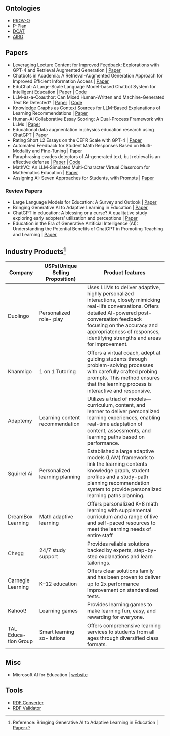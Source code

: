 ## Ontologies
- [PROV-O](https://www.w3.org/TR/prov-o/)
- [P-Plan](http://vocab.linkeddata.es/p-plan)
- [DCAT](https://www.w3.org/TR/vocab-dcat/)
- [AIRO](https://w3id.org/airo)

## Papers
- Leveraging Lecture Content for Improved Feedback: Explorations with GPT-4 and Retrieval Augmented Generation | [Paper](https://arxiv.org/abs/2405.06681)
- Chatbots in Academia: A Retrieval-Augmented Generation Approach for Improved Efficient Information Access | [Paper](https://ieeexplore.ieee.org/document/10499652)
- EduChat: A Large-Scale Language Model-based Chatbot System for Intelligent Education | [Paper](https://arxiv.org/abs/2308.02773) | [Code](https://github.com/ECNU-ICALK/EduChat)
- LLM-as-a-Coauthor: Can Mixed Human-Written and Machine-Generated Text Be Detected? | [Paper](https://arxiv.org/abs/2401.05952) | [Code](https://github.com/Dongping-Chen/MixSet)
- Knowledge Graphs as Context Sources for LLM-Based
Explanations of Learning Recommendations | [Paper](https://arxiv.org/abs/2403.03008)
- Human-AI Collaborative Essay Scoring: A Dual-Process Framework with LLMs | [Paper](https://arxiv.org/abs/2401.06431)
- Educational data augmentation in physics education research using ChatGPT | [Paper](https://journals.aps.org/prper/abstract/10.1103/PhysRevPhysEducRes.19.020150)
- Rating Short L2 Essays on the CEFR Scale with GPT-4 | [Paper](https://aclanthology.org/2023.bea-1.49/)
- Automated Feedback for Student Math Responses Based on Multi-Modality and Fine-Tuning | [Paper](https://dl.acm.org/doi/10.1145/3636555.3636860)
- Paraphrasing evades detectors of AI-generated text, but retrieval is an effective defense | [Paper](https://arxiv.org/abs/2303.13408) | [Code](https://github.com/martiansideofthemoon/ai-detection-paraphrases)
- MathVC: An LLM-Simulated Multi-Character Virtual Classroom for Mathematics Education | [Paper](https://arxiv.org/abs/2404.06711)
- Assigning AI: Seven Approaches for Students, with Prompts | [Paper](https://papers.ssrn.com/sol3/papers.cfm?abstract_id=4475995)

### Review Papers
- Large Language Models for Education: A Survey and Outlook | [Paper](https://arxiv.org/abs/2403.18105)
- Bringing Generative AI to Adaptive Learning in Education | [Paper](https://arxiv.org/abs/2402.14601)
- ChatGPT in education: A blessing or a curse? A qualitative study exploring early adopters’ utilization and perceptions | [Paper](https://www.sciencedirect.com/science/article/pii/S2949882123000270)
- Education in the Era of Generative Artificial Intelligence (AI): Understanding the Potential Benefits of ChatGPT in Promoting Teaching and Learning | [Paper](https://papers.ssrn.com/sol3/papers.cfm?abstract_id=4337484)

## Industry Products[^1]
| Company | USPs(Unique Selling Proposition) | Product features |
| --- | --- | --- |
| Duolingo | Personalized role- play | Uses LLMs to deliver adaptive, highly personalized interactions, closely mimicking real-life conversations. Offers detailed AI-powered post-conversation feedback focusing on the accuracy and appropriateness of responses, identifying strengths and areas for improvement. |
| Khanmigo | 1 on 1 Tutoring | Offers a virtual coach, adept at guiding students through problem-solving processes with carefully crafted probing prompts. This method ensures that the learning process is interactive and responsive. |
| Adaptemy | Learning content recommendation | Utilizes a triad of models—curriculum, content, and learner to deliver personalized learning experiences, enabling real-time adaptation of content, assessments, and learning paths based on performance. |
| Squirrel Ai | Personalized learning planning | Established a large adaptive models (LAM) framework to link the learning contents knowledge graph, student profiles and a study-path planning recommendation system to provide personalized learning paths planning. |
| DreamBox Learning | Math adaptive learning |Offers personalized K-8 math learning with supplemental curriculum and a range of live and self-paced resources to meet the learning needs of entire staff|
| Chegg | 24/7 study support | Provides reliable solutions backed by experts, step-by-step explanations and learn tailorings. |
| Carnegie Learning | K–12 education | Offers clear solutions family and has been proven to deliver up to 2x performance improvement on standardized tests. |
| Kahoot! | Learning games | Provides learning games to make learning fun, easy, and rewarding for everyone. |
| TAL Educa- tion Group | Smart learning so- lutions | Offers comprehensive learning services to students from all ages through diversified class formats. |


## Misc
- Microsoft AI for Education | [website](https://learn.microsoft.com/en-us/training/educator-center/topics/ai-for-education)

## Tools
- [RDF Converter](https://www.easyrdf.org/converter)
- [RDF Validator](https://www.w3.org/RDF/Validator/)

[^1]: Reference: Bringing Generative AI to Adaptive Learning in Education | [Paper](https://arxiv.org/abs/2402.14601)
